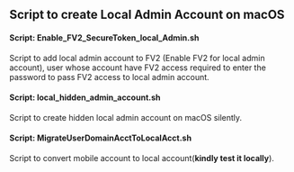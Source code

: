 ## Script to create Local Admin Account on macOS

#### Script: Enable_FV2_SecureToken_local_Admin.sh
Script to add local admin account to FV2 (Enable FV2 for local admin account), user whose account have FV2 access required to enter the password to pass FV2 access to local admin account.

#### Script: local_hidden_admin_account.sh
Script to create hidden local admin account on macOS silently.

#### Script: MigrateUserDomainAcctToLocalAcct.sh
Script to convert mobile account to local account(**kindly test it locally**).
